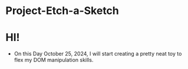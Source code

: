 # Project-Etch-a-Sketch

# HI!
- On this Day October 25, 2024, I will start creating a pretty neat toy to flex my DOM manipulation skills.
